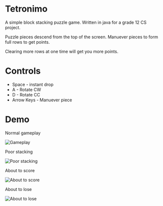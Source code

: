# Tetronimo 
A simple block stacking puzzle game. Written in java for a grade 12 CS project.

Puzzle pieces descend from the top of the screen. Manuever pieces to form full rows to get points. 

Clearing more rows at one time will get you more points. 

# Controls
- Space - instant drop
- A     - Rotate CW
- D     - Rotate CC
- Arrow Keys - Manuever piece 


# Demo

Normal gameplay

![Gameplay](http://i.imgur.com/0hz3fIu)

Poor stacking

![Poor stacking](http://i.imgur.com/y8M62TP.png)

About to score 

![About to score](http://i.imgur.com/epF4KJN.png)

About to lose

![About to lose](http://i.imgur.com/Lxi5hZ4.png)




